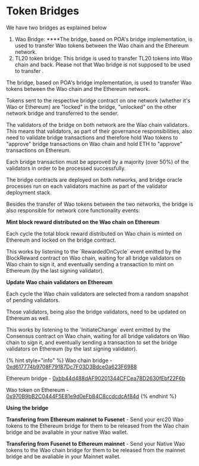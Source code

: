 # Token Bridges

We have two bridges as explained below

1. Wao Bridge:  ****The bridge, based on POA's bridge implementation, is used to transfer Wao tokens between the Wao chain and the Ethereum network.
2. TL20 token bridge: This bridge is used to transfer TL20 tokens into Wao chain and back. Please not that Wao bridge is not supposed to be used to transfer  . 

The bridge, based on POA's bridge implementation, is used to transfer Wao tokens between the Wao chain and the Ethereum network.

Tokens sent to the respective bridge contract on one network \(whether it's Wao or Ethereum\) are "locked" in the bridge, "unlocked" on the other network bridge and transferred to the sender.

The validators of the bridge on both network are the Wao chain validators. This means that validators, as part of their governance responsibilities, also need to validate bridge transactions and therefore hold Wao tokens to "approve" bridge transactions on Wao chain and hold ETH to "approve" transactions on Ethereum.

Each bridge transaction must be approved by a majority \(over 50%\) of the validators in order to be processed successfully.

The bridge contracts are deployed on both networks, and bridge oracle processes run on each validators machine as part of the validator deployment stack.

Besides the transfer of Wao tokens between the two networks, the bridge is also responsible for network core functionality events:

**Mint block reward distributed on the Wao chain on Ethereum**

Each cycle the total block reward distributed on Wao chain is minted on Ethereum and locked on the bridge contract.

This works by listening to the \`RewardedOnCycle\` event emitted by the BlockReward contract on Wao chain, waiting for all bridge validators on Wao chain to sign it, and eventually sending a transaction to mint on Ethereum \(by the last signing validator\).

**Update Wao chain validators on Ethereum**

Each cycle the Wao chain validators are selected from a random snapshot of pending validators.

Those validators, being also the bridge validators, need to be updated on Ethereum as well.

This works by listening to the \`InitiateChange\` event emitted by the Consensus contract on Wao chain, waiting for all bridge validators on Wao chain to sign it, and eventually sending a transaction to set the bridge validators on Ethereum \(by the last signing validator\).

{% hint style="info" %}
Wao chain bridge - [0xd617774b9708F79187Dc7F03D3Bdce0a623F6988](https://explorer.waoscan.com/address/0xd617774b9708f79187dc7f03d3bdce0a623f6988)

Ethereum bridge - [0xbb44d488dAF90201344CFCea78D2630fEbf22F6b](https://etherscan.io/address/0xbb44d488dAF90201344CFCea78D2630fEbf22F6b)

Wao token on Ethereum - [0x970B9bB2C0444F5E81e9d0eFb84C8ccdcdcAf84d](https://etherscan.io/token/0x970B9bB2C0444F5E81e9d0eFb84C8ccdcdcAf84d)
{% endhint %}

**Using the bridge**

**Transfering from Ethereum mainnet to Fusenet** - Send your erc20 Wao tokens to the Ethereum bridge for them to be released from the Wao chain bridge and be avaliable in your native Wao wallet.

**Transfering from Fusenet to Ethereum mainnet** - Send your Native Wao tokens to the Wao chain bridge for them to be released from the mainnet bridge and be avaliable in your Mainnet wallet. 

